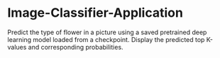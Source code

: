 # Image-Classifier-Application
Predict the type of flower in a picture using a saved pretrained deep learning model loaded from a checkpoint. Display the predicted top K-values and corresponding probabilities.
